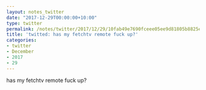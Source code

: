 ```yaml
---
layout: notes_twitter
date: "2017-12-29T00:00:00+10:00"
type: twitter
permalink: /notes/twitter/2017/12/29/10fab49e7690fceee05ee9d81805b8825effec52.html
title: 'twitted: has my fetchtv remote fuck up?'
categories:
- twitter
- December
- 2017
- 29
---
```

has my fetchtv remote fuck up?
